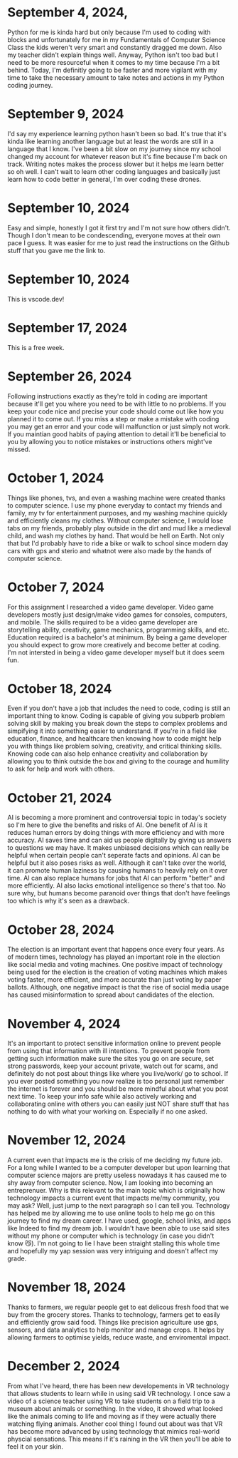 # September 4, 2024,
Python for me is kinda hard but only because I'm used to coding with blocks and unfortunately for me in my Fundamentals of Computer Science Class the kids weren't very smart and constantly dragged me down. Also my teacher didn't explain things well. Anyway, Python isn't too bad but I need to be more resourceful when it comes to my time because I'm a bit behind. Today, I'm definitly going to be faster and more vigilant with my time to take the necessary amount to take notes and actions in my Python coding journey.

# September 9, 2024

I'd say my experience learning python hasn't been so bad. It's true that it's kinda like learning another language but at least the words are still in a language that I know. I've been a bit slow on my journey since my school changed my account for whatever reason but it's fine because I'm back on track. Writing notes makes the process slower but it helps me learn better so oh well. I can't wait to learn other coding languages and basically just learn how to code better in general, I'm over coding these drones.

# September 10, 2024

Easy and simple, honestly I got it first try and I'm not sure how others didn't. Though I don't mean to be condescending, everyone moves at their own pace I guess. It was easier for me to just read the instructions on the Github stuff that you gave me the link to.

# September 10, 2024
This is vscode.dev!

# September 17, 2024
This is a free week.

# September 26, 2024
Following instructions exactly as they're told in coding are important because it'll get you where you need to be with little to no problems. If you keep your code nice and precise your code should come out like how you planned it to come out. If you miss a step or make a mistake with coding you may get an error and your code will malfunction or just simply not work. If you maintian good habits of paying attention to detail it'll be beneficial to you by allowing you to notice mistakes or instructions others might've missed.

# October 1, 2024
Things like phones, tvs, and even a washing machine were created thanks to computer science. I use my phone everyday to contact my friends and family, my tv for entertainment purposes, and my washing machine quickly and efficiently cleans my clothes. Without computer science, I would lose tabs on my friends, probably play outside in the dirt and mud like a medieval child, and wash my clothes by hand. That would be hell on Earth. Not only that but I'd probably have to ride a bike or walk to school since modern day cars with gps and sterio and whatnot were also made by the hands of computer science.

# October 7, 2024
For this assignment I researched a video game developer. Video game developers mostly just design/make video games for consoles, computers, and mobile. The skills required to be a video game developer are storytelling ability, creativity, game mechanics, programming skills, and etc. Education required is a bachelor's at minimum. By being a game developer you should expect to grow more creatively and become better at coding. I'm not intersted in being a video game developer myself but it does seem fun.

# October 18, 2024
Even if you don't have a job that includes the need to code, coding is still an important thing to know. Coding is capable of giving you subperb problem solving skill by making you break down the steps to complex problems and simpifying it into something easier to understand. If you're in a field like education, finance, and healthcare then knowing how to code might help you with things like problem solving, creativity, and critical thinking skills. Knowing code can also help enhance creativity and collaboration by allowing you to think outside the box and giving to the courage and humility to ask for help and work with others. 

# October 21, 2024
AI is becoming a more prominent and controversial topic in today's society so I'm here to give the benefits and risks of AI. One benefit of AI is it reduces human errors by doing things with more efficiency and with more accuracy. AI saves time and can aid us people digitally by giving us answers to questions we may have. It makes unbiased decisions which can really be helpful when certain people can't seperate facts and opinions.
AI can be helpful but it also poses risks as well. Although it can't take over the world, it can promote human laziness by causing humans to heavily rely on it over time. AI can also replace humans for jobs that AI can perform "better" and more efficiently. AI also lacks emotional intelligence so there's that too. No sure why, but humans become paranoid over things that don't have feelings too which is why it's seen as a drawback.

# October 28, 2024
The election is an important event that happens once every four years. As of modern times, technology has played an important role in the election like social media and voting machines. One positive impact of technology being used for the election is the creation of voting machines which makes voting faster, more efficient, and more accurate than just voting by paper ballots. Although, one negative impact is that the rise of social media usage has caused misinformation to spread about candidates of the election.

# November 4, 2024
It's an important to protect sensitive information online to prevent people from using that information with ill intentions. To prevent people from getting such information make sure the sites you go on are secure, set strong passwords, keep your account private, watch out for scams, and definitely do not post about things like where you live/work/ go to school. If you ever posted something you now realize is too personal just remember the internet is forever and you should be more mindful about what you post next time. To keep your info safe while also actively working and collaborating online with others you can easily just NOT share stuff that has nothing to do with what your working on. Especially if no one asked.

# November 12, 2024
A current even that impacts me is the crisis of me deciding my future job. For a long while I wanted to be a computer developer but upon learning that computer science majors are pretty useless nowadays it has caused me to shy away from computer science. Now, I am looking into becoming an entreprenuer. Why is this relevant to the main topic which is originally how technology impacts a current event that impacts me/my community, you may ask? Well, just jump to the next paragraph so I can tell you.
Technology has helped me by allowing me to use online tools to help me go on this journey to find my dream career. I have used, google, school links, and apps like Indeed to find my dream job. I wouldn't have been able to use said sites without my phone or computer which is technology (in case you didn't know 😼). I'm not going to lie I have been straight stalling this whole time and hopefully my yap session was very intriguing and doesn't affect my grade.

# November 18, 2024
Thanks to farmers, we regular people get to eat delicous fresh food that we buy from the grocery stores. Thanks to technology, farmers get to easily and efficiently grow said food. Things like precision agriculture use gps, sensors, and data analytics to help monitor and manage crops. It helps by allowing farmers to optimise yields, reduce waste, and enviromental impact.

# December 2, 2024
From what I've heard, there has been new developements in VR technology that allows students to learn while in using said VR technology. I once saw a video of a science teacher using VR to take students on a field trip to a museum about animals or something. In the video, it showed what looked like the animals coming to life and moving as if they were actually there watching flying animals. Another cool thing I found out about was that VR has become more advanced by using technology that mimics real-world physcial sensations. This means if it's raining in the VR then you'll be able to feel it on your skin.
